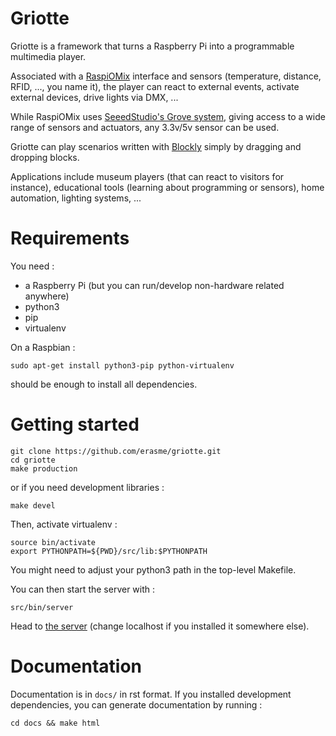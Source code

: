 Griotte
=======

Griotte is a framework that turns a Raspberry Pi into a programmable multimedia
player.

Associated with a [RaspiOMix](https://github.com/hugokernel/RaspiOMix) interface
and sensors (temperature, distance, RFID, ..., you name it), the player can
react to external events, activate external devices, drive lights via DMX, ...

While RaspiOMix uses [SeeedStudio's Grove
system](http://www.seeedstudio.com/wiki/GROVE_System), giving access to a wide
range of sensors and actuators, any 3.3v/5v sensor can be used.

Griotte can play scenarios written with
[Blockly](https://code.google.com/p/blockly/) simply by dragging and dropping
blocks.

Applications include museum players (that can react to visitors for instance),
educational tools (learning about programming or sensors), home automation,
lighting systems, ...

# Requirements

You need :
- a Raspberry Pi (but you can run/develop non-hardware related anywhere)
- python3
- pip
- virtualenv

On a Raspbian :

    sudo apt-get install python3-pip python-virtualenv

should be enough to install all dependencies.

# Getting started

    git clone https://github.com/erasme/griotte.git
    cd griotte
    make production

or if you need development libraries :

    make devel

Then, activate virtualenv :

    source bin/activate
    export PYTHONPATH=${PWD}/src/lib:$PYTHONPATH

You might need to adjust your python3 path in the top-level Makefile.

You can then start the server with :

    src/bin/server

Head to [the server](http://localhost:8888) (change localhost if you installed
it somewhere else).

# Documentation

Documentation is in `docs/` in rst format. If you installed development
dependencies, you can generate documentation by running :

    cd docs && make html





